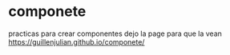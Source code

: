 # componete
practicas para crear componentes
 dejo la page para  que la vean
 https://guillenjulian.github.io/componete/
